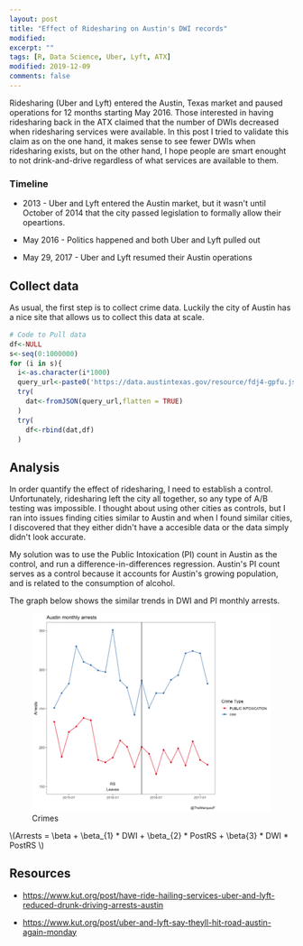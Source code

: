 ```yaml
---
layout: post
title: "Effect of Ridesharing on Austin's DWI records"
modified:
excerpt: ""
tags: [R, Data Science, Uber, Lyft, ATX]
modified: 2019-12-09
comments: false
---
```


Ridesharing (Uber and Lyft) entered the Austin, Texas market and paused operations for 12 months starting May 2016. Those interested in having ridesharing back in the ATX claimed that the number of DWIs decreased when ridesharing services were available. In this post I tried to validate this claim as on the one hand, it makes sense to see fewer DWIs when ridesharing exists, but on the other hand, I hope people are smart enought to not drink-and-drive regardless of what services are available to them.


### Timeline

* 2013 - Uber and Lyft entered the Austin market, but it wasn't until October of 2014 that the city passed legislation to formally allow their opeartions.

* May 2016 - Politics happened and both Uber and Lyft pulled out

* May 29, 2017 - Uber and Lyft resumed their Austin operations



## Collect data

As usual, the first step is to collect crime data. Luckily the city of Austin has a nice site that allows us to collect this data at scale.

```R
# Code to Pull data
df<-NULL
s<-seq(0:1000000)
for (i in s){
  i<-as.character(i*1000)
  query_url<-paste0('https://data.austintexas.gov/resource/fdj4-gpfu.json?$limit=1000&$offset=',i)
  try(
    dat<-fromJSON(query_url,flatten = TRUE)
  )
  try(
    df<-rbind(dat,df)
  )
```
## Analysis

In order quantify the effect of ridesharing, I need to establish a control. Unfortunately, ridesharing left the city all together, so any type of A/B testing was impossible. I thought about using other cities as controls, but I ran into issues finding cities similar to Austin and when I found similar cities, I discovered that they either didn't have a accesible data or the data simply didn't look accurate.

My solution was to use the Public Intoxication (PI) count in Austin as the control, and run a difference-in-differences regression. Austin's PI count serves as a control because it accounts for Austin's growing population, and is related to the consumption of alcohol.


The graph below shows the similar trends in DWI and PI monthly arrests. 

<figure>
	<a href="/images/ridesharing_post/crimes_plot.png"><img src="/images/ridesharing_post/crimes_plot.png"></a>
	<figcaption> Crimes </figcaption>
</figure>


\\(Arrests = \beta + \beta_{1} * DWI + \beta_{2} * PostRS + \beta{3} * DWI * PostRS \\)

## Resources

* https://www.kut.org/post/have-ride-hailing-services-uber-and-lyft-reduced-drunk-driving-arrests-austin

* https://www.kut.org/post/uber-and-lyft-say-theyll-hit-road-austin-again-monday
